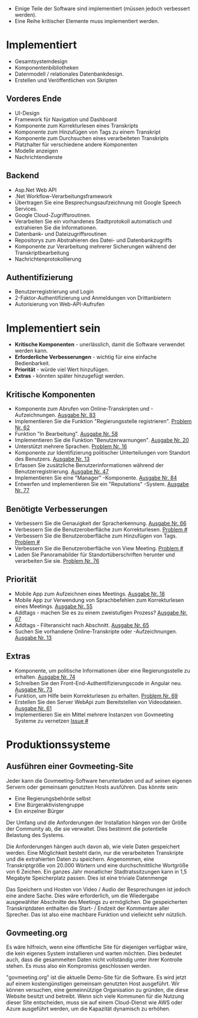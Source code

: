
<ul>
<li> Einige Teile der Software sind implementiert (müssen jedoch verbessert werden). </li>
<li> Eine Reihe kritischer Elemente muss implementiert werden. </li>
</ul><h1> Implementiert </h1>
<ul>
<li> Gesamtsystemdesign </li>
<li> Komponentenbibliotheken </li>
<li> Datenmodell / relationales Datenbankdesign. </li>
<li> Erstellen und Veröffentlichen von Skripten </li>
</ul><h2> Vorderes Ende </h2>
<ul>
<li> UI-Design </li>
<li> Framework für Navigation und Dashboard </li>
<li> Komponente zum Korrekturlesen eines Transkripts </li>
<li> Komponente zum Hinzufügen von Tags zu einem Transkript </li>
<li> Komponente zum Durchsuchen eines verarbeiteten Transkripts </li>
<li> Platzhalter für verschiedene andere Komponenten </li>
<li> Modelle anzeigen </li>
<li> Nachrichtendienste </li>
</ul><h2> Backend </h2>
<ul>
<li> Asp.Net Web API </li>
<li> .Net Workflow-Verarbeitungsframework </li>
<li> Übertragen Sie eine Besprechungsaufzeichnung mit Google Speech Services. </li>
<li> Google Cloud-Zugriffsroutinen. </li>
<li> Verarbeiten Sie ein vorhandenes Stadtprotokoll automatisch und extrahieren Sie die Informationen. </li>
<li> Datenbank- und Dateizugriffsroutinen </li>
<li> Repositorys zum Abstrahieren des Datei- und Datenbankzugriffs </li>
<li> Komponente zur Verarbeitung mehrerer Sicherungen während der Transkriptbearbeitung </li>
<li> Nachrichtenprotokollierung </li>
</ul><h2> Authentifizierung </h2>
<ul>
<li> Benutzerregistrierung und Login </li>
<li> 2-Faktor-Authentifizierung und Anmeldungen von Drittanbietern </li>
<li> Autorisierung von Web-API-Aufrufen </li>
</ul><h1> Implementiert sein </h1>
<ul>
<li> <b>Kritische Komponenten</b> - unerlässlich, damit die Software verwendet werden kann. </li>
<li> <b>Erforderliche Verbesserungen</b> - wichtig für eine einfache Bedienbarkeit. </li>
<li> <b>Priorität</b> - würde viel Wert hinzufügen. </li>
<li> <b>Extras</b> - könnten später hinzugefügt werden. </li>
</ul><h2> Kritische Komponenten </h2>
<ul>
<li> Komponente zum Abrufen von Online-Transkripten und -Aufzeichnungen. <a href="https://github.com/govmeeting/govmeeting/issues/83">Ausgabe Nr. 83</a> </li>
<li> Implementieren Sie die Funktion "Regierungsstelle registrieren". <a href="https://github.com/govmeeting/govmeeting/issues/62">Problem Nr. 62</a> </li>
<li> Funktion "In Bearbeitung". <a href="https://github.com/govmeeting/govmeeting/issues/58">Ausgabe Nr. 58</a> </li>
<li> Implementieren Sie die Funktion "Benutzerwarnungen". <a href="https://github.com/govmeeting/govmeeting/issues/20">Ausgabe Nr. 20</a> </li>
<li> Unterstützt mehrere Sprachen. <a href="https://github.com/govmeeting/govmeeting/issues/16">Problem Nr. 16</a> </li>
<li> Komponente zur Identifizierung politischer Unterteilungen vom Standort des Benutzers. <a href="https://github.com/govmeeting/govmeeting/issues/13">Ausgabe Nr. 13</a> </li>
<li> Erfassen Sie zusätzliche Benutzerinformationen während der Benutzerregistrierung. <a href="https://github.com/govmeeting/govmeeting/issues/47">Ausgabe Nr. 47</a> </li>
<li> Implementieren Sie eine "Manager" -Komponente. <a href="https://github.com/govmeeting/govmeeting/issues/84">Ausgabe Nr. 84</a> </li>
<li> Entwerfen und implementieren Sie ein "Reputations" -System. <a href="https://github.com/govmeeting/govmeeting/issues/77">Ausgabe Nr. 77</a> </li>
</ul><h2> Benötigte Verbesserungen </h2>
<ul>
<li> Verbessern Sie die Genauigkeit der Spracherkennung. <a href="https://github.com/govmeeting/govmeeting/issues/66">Ausgabe Nr. 66</a> </li>
<li> Verbessern Sie die Benutzeroberfläche zum Korrekturlesen. <a href="https://github.com/govmeeting/govmeeting/issues/">Problem #</a> </li>
<li> Verbessern Sie die Benutzeroberfläche zum Hinzufügen von Tags. <a href="https://github.com/govmeeting/govmeeting/issues/">Problem #</a> </li>
<li> Verbessern Sie die Benutzeroberfläche von View Meeting. <a href="https://github.com/govmeeting/govmeeting/issues/">Problem #</a> </li>
<li> Laden Sie Panoramabilder für Standortüberschriften herunter und verarbeiten Sie sie. <a href="https://github.com/govmeeting/govmeeting/issues/76">Problem Nr. 76</a> </li>
</ul><h2> Priorität </h2>
<ul>
<li> Mobile App zum Aufzeichnen eines Meetings. <a href="https://github.com/govmeeting/govmeeting/issues/18">Ausgabe Nr. 18</a> </li>
<li> Mobile App zur Verwendung von Sprachbefehlen zum Korrekturlesen eines Meetings. <a href="https://github.com/govmeeting/govmeeting/issues/55">Ausgabe Nr. 55</a> </li>
<li> Addtags - machen Sie es zu einem zweistufigen Prozess? <a href="https://github.com/govmeeting/govmeeting/issues/67">Ausgabe Nr. 67</a> </li>
<li> Addtags - Filteransicht nach Abschnitt. <a href="https://github.com/govmeeting/govmeeting/issues/65">Ausgabe Nr. 65</a> </li>
<li> Suchen Sie vorhandene Online-Transkripte oder -Aufzeichnungen. <a href="https://github.com/govmeeting/govmeeting/issues/13">Ausgabe Nr. 13</a> </li>
</ul><h2> Extras </h2>
<ul>
<li> Komponente, um politische Informationen über eine Regierungsstelle zu erhalten. <a href="https://github.com/govmeeting/govmeeting/issues/74">Ausgabe Nr. 74</a> </li>
<li> Schreiben Sie den Front-End-Authentifizierungscode in Angular neu. <a href="https://github.com/govmeeting/govmeeting/issues/73">Ausgabe Nr. 73</a> </li>
<li> Funktion, um Hilfe beim Korrekturlesen zu erhalten. <a href="https://github.com/govmeeting/govmeeting/issues/69">Problem Nr. 69</a> </li>
<li> Erstellen Sie den Server WebApi zum Bereitstellen von Videodateien. <a href="https://github.com/govmeeting/govmeeting/issues/61">Ausgabe Nr. 61</a> </li>
<li> Implementieren Sie ein Mittel mehrere Instanzen von Govmeeting Systeme zu vernetzen <a href="https://github.com/govmeeting/govmeeting/issues/">Issue #</a> </li>
</ul><h1> Produktionssysteme </h1><h2> Ausführen einer Govmeeting-Site </h2>
<p> Jeder kann die Govmeeting-Software herunterladen und auf seinen eigenen Servern oder gemeinsam genutzten Hosts ausführen. Das könnte sein: </p>

<ul>
<li> Eine Regierungsbehörde selbst </li>
<li> Eine Bürgeraktivistengruppe </li>
<li> Ein einzelner Bürger </li>
</ul>
<p> Der Umfang und die Anforderungen der Installation hängen von der Größe der Community ab, die sie verwaltet. Dies bestimmt die potentielle Belastung des Systems. </p>

<p> Die Anforderungen hängen auch davon ab, wie viele Daten gespeichert werden. Eine Möglichkeit besteht darin, nur die verarbeiteten Transkripte und die extrahierten Daten zu speichern. Angenommen, eine Transkriptgröße von 20.000 Wörtern und eine durchschnittliche Wortgröße von 6 Zeichen. Ein ganzes Jahr monatlicher Stadtratssitzungen kann in 1,5 Megabyte Speicherplatz passen. Dies ist eine triviale Datenmenge </p>

<p> Das Speichern und Hosten von Video / Audio der Besprechungen ist jedoch eine andere Sache. Dies wäre erforderlich, um die Wiedergabe ausgewählter Abschnitte des Meetings zu ermöglichen. Die gespeicherten Transkriptdaten enthalten die Start- / Endzeit der Kommentare aller Sprecher. Das ist also eine machbare Funktion und vielleicht sehr nützlich. </p>
<h2> Govmeeting.org </h2>
<p> Es wäre hilfreich, wenn eine öffentliche Site für diejenigen verfügbar wäre, die kein eigenes System installieren und warten möchten. Dies bedeutet auch, dass die gesammelten Daten nicht vollständig unter ihrer Kontrolle stehen. Es muss also ein Kompromiss geschlossen werden. </p>

<p> "govmeeting.org" ist die aktuelle Demo-Site für die Software. Es wird jetzt auf einem kostengünstigen gemeinsam genutzten Host ausgeführt. Wir können versuchen, eine gemeinnützige Organisation zu gründen, die diese Website besitzt und betreibt. Wenn sich viele Kommunen für die Nutzung dieser Site entscheiden, muss sie auf einem Cloud-Dienst wie AWS oder Azure ausgeführt werden, um die Kapazität dynamisch zu erhöhen. </p>
